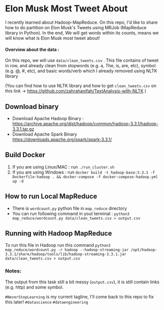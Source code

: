 # Elon Musk Most Tweet About
I recently learned about Hadoop-MapReduce. 
On this repo, I'd like to share how to do partition on Elon Musk's Tweets using MRJob (MapReduce library in Python). In the end, We will get words within its counts, means we will know what is Elon Musk most tweet about!

#### Overview about the data : 
On this repo, we will use `data/clean_tweets.csv` . 
This file contains of tweet in row, and already clean from stopwords (e.g. a, The, is, are, etc), symbol (e.g. @, #, etc), and basic words/verb which I already removed using NLTK library 

(You can find how to use NLTK library and how to get `clean_tweets.csv` on this link -> https://github.com/zahrahanifah/TextAnalysis-with-NLTK )

## Download binary
- Download Apache Hadoop Binary : https://archive.apache.org/dist/hadoop/common/hadoop-3.3.1/hadoop-3.3.1.tar.gz
- Download Apache Spark Binary https://downloads.apache.org/spark/spark-3.3.1/

## Build Docker
1. If you are using Linux/MAC : run `./run_cluster.sh`
2. If you are using Windows : run `docker build -t hadoop-base:3.3.1 -f Dockerfile-hadoop . && docker-compose -f docker-compose-hadoop.yml up -d`

## How to run Local MapReduce
- There is `wordcount.py` python file in `map_reduce` directory
- You can run following command in yout terminal : `python3 map_reduce/wordcount.py data/clean_tweets.csv > output.csv`

## Running with Hadoop MapReduce
To run this file in Hadoop run this command `python3 map_reduce/wordcount.py -r hadoop --hadoop-streaming-jar /opt/hadoop-3.3.1/share/hadoop/tools/lib/hadoop-streaming-3.3.1.jar data/clean_tweets.csv > output.csv`

### Notes:
The output from this task still a bit messy (`output.csv`), it is still contain links (e.g. http) and some symbol. 


`#NeverStopLearning` is my current tagline, I'll come back to this repo to fix this later! `#datascience` `#dataengineering`
